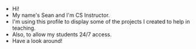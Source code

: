 - Hi!
- My name's Sean and I'm CS Instructor. 
- I'm using this profile to display some of the projects I created to help in teaching.
- Also, to allow my students 24/7 access.
- Have a look around!
